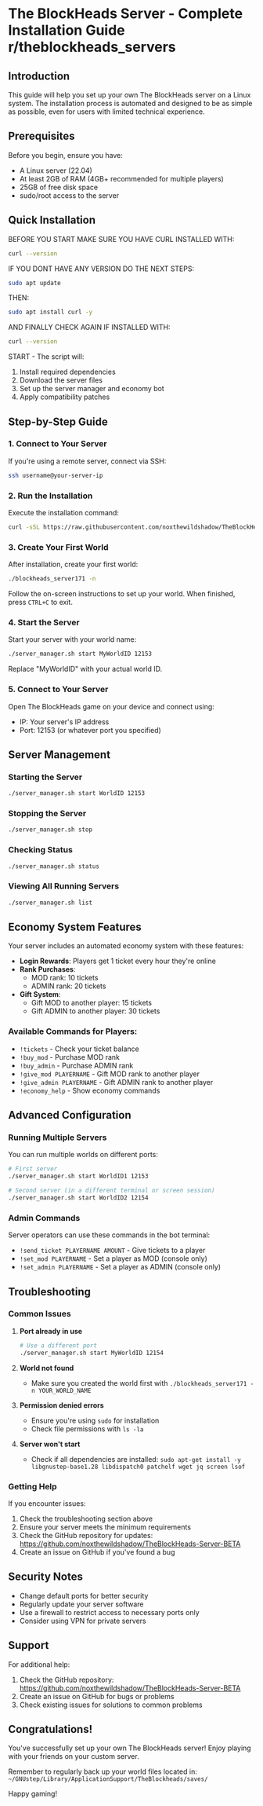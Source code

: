 # The BlockHeads Server - Complete Installation Guide r/theblockheads_servers

## Introduction

This guide will help you set up your own The BlockHeads server on a Linux system. The installation process is automated and designed to be as simple as possible, even for users with limited technical experience.

## Prerequisites

Before you begin, ensure you have:
- A Linux server (22.04)
- At least 2GB of RAM (4GB+ recommended for multiple players)
- 25GB of free disk space
- sudo/root access to the server

## Quick Installation

BEFORE YOU START MAKE SURE YOU HAVE CURL INSTALLED WITH:

```bash
curl --version
```
IF YOU DONT HAVE ANY VERSION DO THE NEXT STEPS:

```bash
sudo apt update
```

THEN:

```bash
sudo apt install curl -y
```

AND FINALLY CHECK AGAIN IF INSTALLED WITH:

```bash
curl --version
```

START - The script will:
1. Install required dependencies
2. Download the server files
3. Set up the server manager and economy bot
4. Apply compatibility patches

## Step-by-Step Guide

### 1. Connect to Your Server

If you're using a remote server, connect via SSH:
```bash
ssh username@your-server-ip
```

### 2. Run the Installation

Execute the installation command:
```bash
curl -sSL https://raw.githubusercontent.com/noxthewildshadow/TheBlockHeads-Server-BETA/refs/heads/main/installer.sh | sudo bash
```

### 3. Create Your First World

After installation, create your first world:
```bash
./blockheads_server171 -n
```

Follow the on-screen instructions to set up your world. When finished, press `CTRL+C` to exit.

### 4. Start the Server

Start your server with your world name:
```bash
./server_manager.sh start MyWorldID 12153
```

Replace "MyWorldID" with your actual world ID.

### 5. Connect to Your Server

Open The BlockHeads game on your device and connect using:
- IP: Your server's IP address
- Port: 12153 (or whatever port you specified)

## Server Management

### Starting the Server
```bash
./server_manager.sh start WorldID 12153
```

### Stopping the Server
```bash
./server_manager.sh stop
```

### Checking Status
```bash
./server_manager.sh status
```

### Viewing All Running Servers
```bash
./server_manager.sh list
```

## Economy System Features

Your server includes an automated economy system with these features:

- **Login Rewards**: Players get 1 ticket every hour they're online
- **Rank Purchases**: 
  - MOD rank: 10 tickets
  - ADMIN rank: 20 tickets
- **Gift System**:
  - Gift MOD to another player: 15 tickets
  - Gift ADMIN to another player: 30 tickets

### Available Commands for Players:
- `!tickets` - Check your ticket balance
- `!buy_mod` - Purchase MOD rank
- `!buy_admin` - Purchase ADMIN rank
- `!give_mod PLAYERNAME` - Gift MOD rank to another player
- `!give_admin PLAYERNAME` - Gift ADMIN rank to another player
- `!economy_help` - Show economy commands

## Advanced Configuration

### Running Multiple Servers

You can run multiple worlds on different ports:
```bash
# First server
./server_manager.sh start WorldID1 12153

# Second server (in a different terminal or screen session)
./server_manager.sh start WorldID2 12154
```

### Admin Commands

Server operators can use these commands in the bot terminal:
- `!send_ticket PLAYERNAME AMOUNT` - Give tickets to a player
- `!set_mod PLAYERNAME` - Set a player as MOD (console only)
- `!set_admin PLAYERNAME` - Set a player as ADMIN (console only)

## Troubleshooting

### Common Issues

1. **Port already in use**
   ```bash
   # Use a different port
   ./server_manager.sh start MyWorldID 12154
   ```

2. **World not found**
   - Make sure you created the world first with `./blockheads_server171 -n YOUR_WORLD_NAME`

3. **Permission denied errors**
   - Ensure you're using `sudo` for installation
   - Check file permissions with `ls -la`

4. **Server won't start**
   - Check if all dependencies are installed: `sudo apt-get install -y libgnustep-base1.28 libdispatch0 patchelf wget jq screen lsof`

### Getting Help

If you encounter issues:

1. Check the troubleshooting section above
2. Ensure your server meets the minimum requirements
3. Check the GitHub repository for updates: https://github.com/noxthewildshadow/TheBlockHeads-Server-BETA
4. Create an issue on GitHub if you've found a bug

## Security Notes

- Change default ports for better security
- Regularly update your server software
- Use a firewall to restrict access to necessary ports only
- Consider using VPN for private servers

## Support

For additional help:
1. Check the GitHub repository: https://github.com/noxthewildshadow/TheBlockHeads-Server-BETA
2. Create an issue on GitHub for bugs or problems
3. Check existing issues for solutions to common problems

## Congratulations!

You've successfully set up your own The BlockHeads server! Enjoy playing with your friends on your custom server.

Remember to regularly back up your world files located in:
`~/GNUstep/Library/ApplicationSupport/TheBlockheads/saves/`

Happy gaming!
